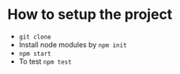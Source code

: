 # How to setup the project
- `git clone `
- Install node modules by `npm init`
- `npm start`
- To test
    `npm test`
